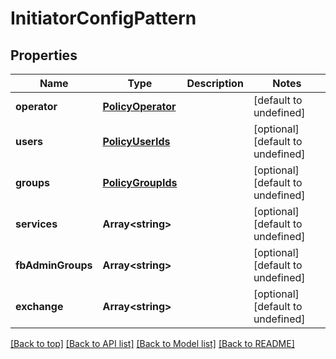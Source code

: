 # InitiatorConfigPattern

## Properties

|Name | Type | Description | Notes|
|------------ | ------------- | ------------- | -------------|
|**operator** | [**PolicyOperator**](PolicyOperator.md) |  | [default to undefined]|
|**users** | [**PolicyUserIds**](PolicyUserIds.md) |  | [optional] [default to undefined]|
|**groups** | [**PolicyGroupIds**](PolicyGroupIds.md) |  | [optional] [default to undefined]|
|**services** | **Array&lt;string&gt;** |  | [optional] [default to undefined]|
|**fbAdminGroups** | **Array&lt;string&gt;** |  | [optional] [default to undefined]|
|**exchange** | **Array&lt;string&gt;** |  | [optional] [default to undefined]|




[[Back to top]](#) [[Back to API list]](../../README.md#documentation-for-api-endpoints) [[Back to Model list]](../../README.md#documentation-for-models) [[Back to README]](../../README.md)
